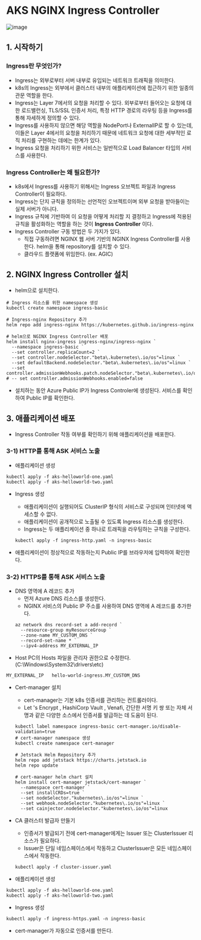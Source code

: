 # AKS NGINX Ingress Controller
![image](https://user-images.githubusercontent.com/50107548/141392546-2fe7eed7-1b85-4ad1-934e-2a74e9914cdc.png)

## 1. 시작하기
### Ingress란 무엇인가?
- Ingress는 외부로부터 서버 내부로 유입되는 네트워크 트래픽을 의미한다.
- k8s의 Ingress는 외부에서 클러스터 내부의 애플리케이션에 접근하기 위한 일종의 관문 역할을 한다.
- Ingress는 Layer 7에서의 요청을 처리할 수 있다. 외부로부터 들어오는 요청에 대한 로드밸런싱, TLS/SSL 인증서 처리, 특정 HTTP 경로의 라우팅 등을 Ingress를 통해 자세하게 정의할 수 있다.
- Ingress를 사용하지 않으면 해당 역할을 NodePort나 ExternalIP로 할 수 있는데, 이들은 Layer 4에서의 요청을 처리하기 때문에 네트워크 요청에 대한 세부적인 로직 처리를 구현하는 데에는 한계가 있다.
- Ingress 요청을 처리하기 위한 서비스는 일반적으로 Load Balancer 타입의 서비스를 사용한다.

### Ingress Controller는 왜 필요한가?
- k8s에서 Ingress를 사용하기 위해서는 Ingress 오브젝트 파일과 Ingress Controller이 필요하다.
- Ingress는 단지 규칙을 정의하는 선언적인 오브젝트이며 외부 요청을 받아들이는 실제 서버가 아니다.
- Ingress 규칙에 기반하여 이 요청을 어떻게 처리할 지 결정하고 Ingress에 적용된 규칙을 활성화하는 역할을 하는 것이 **Ingress Controller** 이다.
- Ingress Controller 구동 방법은 두 가지가 있다.
  - 직접 구동하려면 NGINX 웹 서버 기반의 NGINX Ingress Controller를 사용한다. helm을 통해 repository를 설치할 수 있다.
  - 클라우드 플랫폼에 위임한다. (ex. AGIC)

## 2. NGINX Ingress Controller 설치
- helm으로 설치한다.
```
# Ingress 리소스를 위한 namespace 생성
kubectl create namespace ingress-basic

# Ingress-nginx Repository 추가
helm repo add ingress-nginx https://kubernetes.github.io/ingress-nginx

# helm으로 NGINX Ingress Controller 배포
helm install nginx-ingress ingress-nginx/ingress-nginx `
  --namespace ingress-basic `
  --set controller.replicaCount=2 `
  --set controller.nodeSelector."beta\.kubernetes\.io/os"=linux `
  --set defaultBackend.nodeSelector."beta\.kubernetes\.io/os"=linux `
  --set controller.admissionWebhooks.patch.nodeSelector."beta\.kubernetes\.io/os"=linux
# -- set controller.admissionWebhooks.enabled=false
```

- 설치하는 동안 Azure Public IP가 Ingress Controler에 생성된다. 서비스를 확인하여 Public IP를 확인한다.


## 3. 애플리케이션 배포
- Ingress Controller 작동 여부를 확인하기 위해 애플리케이션을 배포한다.

### 3-1) HTTP를 통해 ASK 서비스 노출
- 애플리케이션 생성
```
kubectl apply -f aks-helloworld-one.yaml
kubectl apply -f aks-helloworld-two.yaml
```

- Ingress 생성
  - 애플리케이션이 실행되어도 ClusterIP 형식의 서비스로 구성되며 인터넷에 액세스할 수 없다.
  - 애플리케이션이 공개적으로 노출될 수 있도록 Ingress 리소스를 생성한다.
  - Ingress는 두 애플리케이션 중 하나로 트래픽을 라우팅하는 규칙을 구성한다.
  ```
  kubectl apply -f ingress-http.yaml -n ingress-basic
  ```
  
- 애플리케이션이 정상적으로 작동하는지 Public IP를 브라우저에 입력하여 확인한다.

### 3-2) HTTPS를 통해 ASK 서비스 노출
- DNS 영역에 A 레코드 추가
  - 먼저 Azure DNS 리소스를 생성한다.
  - NGINX 서비스의 Public IP 주소를 사용하여 DNS 영역에 A 레코드를 추가한다.
  ```
  az network dns record-set a add-record `
    --resource-group myResourceGroup `
    --zone-name MY_CUSTOM_DNS `
    --record-set-name * `
    --ipv4-address MY_EXTERNAL_IP
  ```
- Host PC의 Hosts 파일을 관리자 권한으로 수정한다.(C:\Windows\System32\drivers\etc)
```
MY_EXTERNAL_IP   hello-world-ingress.MY_CUSTOM_DNS
```
- Cert-manager 설치
  - cert-manager는 기본 k8s 인증서를 관리하는 컨트롤러이다.
  - Let 's Encrypt , HashiCorp Vault , Venafi, 간단한 서명 키 쌍 또는 자체 서명과 같은 다양한 소스에서 인증서를 발급하는 데 도움이 된다.
  ```
  kubectl label namespace ingress-basic cert-manager.io/disable-validation=true
  # cert-manager namespace 생성
  kubectl create namespace cert-manager

  # Jetstack Helm Repository 추가
  helm repo add jetstack https://charts.jetstack.io
  helm repo update

  # cert-manager helm chart 설치
  helm install cert-manager jetstack/cert-manager `
    --namespace cert-manager `
    --set installCRDs=true `
    --set nodeSelector."kubernetes\.io/os"=linux `
    --set webhook.nodeSelector."kubernetes\.io/os"=linux `
    --set cainjector.nodeSelector."kubernetes\.io/os"=linux
  ```
- CA 클러스터 발급자 만들기
  - 인증서가 발급되기 전에 cert-manager에게는 Issuer 또는 ClusterIssuer 리소스가 필요하다.
  - Issuer은 단일 네임스페이스에서 작동하고 ClusterIssuer은 모든 네임스페이스에서 작동한다.
  ```
  kubectl apply -f cluster-issuer.yaml
  ```

- 애플리케이션 생성
```
kubectl apply -f aks-helloworld-one.yaml
kubectl apply -f aks-helloworld-two.yaml
```

- Ingress 생성
```
kubectl apply -f ingress-https.yaml -n ingress-basic
```

- cert-manager가 자동으로 인증서를 만든다.


